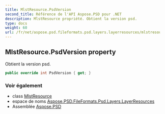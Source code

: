 ```yaml
---
title: MlstResource.PsdVersion
second_title: Référence de l'API Aspose.PSD pour .NET
description: MlstResource propriété. Obtient la version psd.
type: docs
weight: 60
url: /fr/net/aspose.psd.fileformats.psd.layers.layerresources/mlstresource/psdversion/
---
```

## MlstResource.PsdVersion property

Obtient la version psd.

```csharp
public override int PsdVersion { get; }
```

### Voir également

* class [MlstResource](../)
* espace de noms [Aspose.PSD.FileFormats.Psd.Layers.LayerResources](../../mlstresource/)
* Assemblée [Aspose.PSD](../../../)


